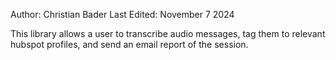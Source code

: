 Author: Christian Bader
Last Edited: November 7 2024

This library allows a user to transcribe audio messages, tag them to relevant hubspot profiles, and send an email report of the session.   
